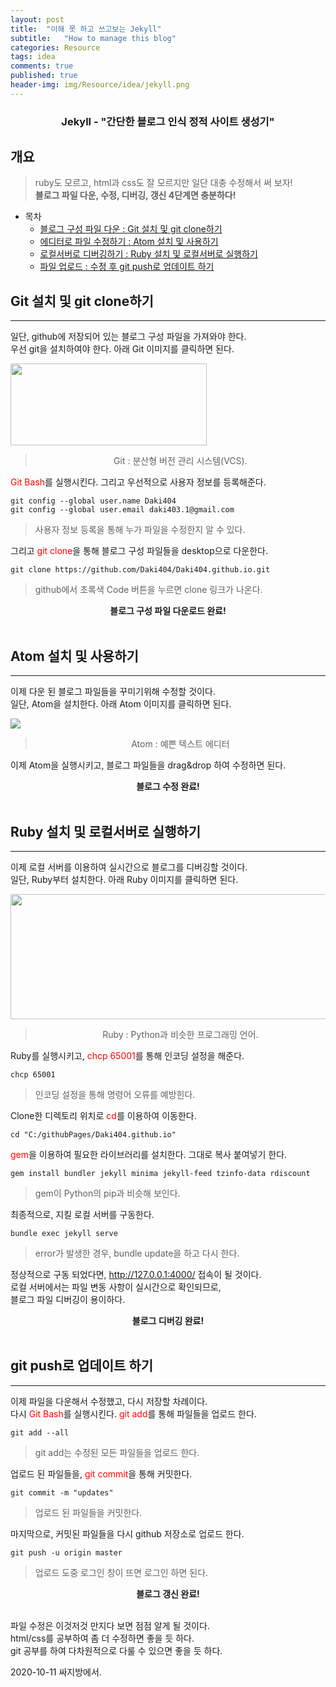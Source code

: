 ```yaml
---
layout: post
title:  "이해 못 하고 쓰고보는 Jekyll"
subtitle:   "How to manage this blog"
categories: Resource
tags: idea
comments: true
published: true
header-img: img/Resource/idea/jekyll.png
---
```

### <center>Jekyll - "간단한 블로그 인식 정적 사이트 생성기"</center>
## 개요
> ruby도 모르고, html과 css도 잘 모르지만 일단 대충 수정해서 써 보자!  
__블로그 파일 다운, 수정, 디버깅, 갱신 4단계면 충분하다!__


- 목차
  - [블로그 구성 파일 다운 : Git 설치 및 git clone하기](#git-설치-및-git-clone하기)
  - [에디터로 파일 수정하기 : Atom 설치 및 사용하기](#atom-설치-및-사용하기)
  - [로컬서버로 디버깅하기 : Ruby 설치 및 로컬서버로 실행하기](#ruby-설치-및-로컬서버로-실행하기)
  - [파일 업로드 : 수정 후 git push로 업데이트 하기](#git-push로-업데이트-하기)


## Git 설치 및 git clone하기
---

일단, github에 저장되어 있는 블로그 구성 파일을 가져와야 한다.  
우선 git을 설치하여야 한다. 아래 Git 이미지를 클릭하면 된다.


<a href="https://git-scm.com/" target='_blank'><img src="https://miro.medium.com/max/1200/1*BCZkmZR1_YzDZy22Vn4uUw.png" width="314" height="131"></a>  
> <center>Git : 분산형 버전 관리 시스템(VCS).</center>

<span style="color:red">Git Bash</span>를 실행시킨다. 그리고 우선적으로 사용자 정보를 등록해준다.  

    git config --global user.name Daki404   
    git config --global user.email daki403.1@gmail.com

> 사용자 정보 등록을 통해 누가 파일을 수정한지 알 수 있다.  

그리고 <span style="color:red">git clone</span>을 통해 블로그 구성 파일들을 desktop으로 다운한다.  

    git clone https://github.com/Daki404/Daki404.github.io.git

> github에서 초록색 Code 버튼을 누르면 clone 링크가 나온다.

<center><strong>블로그 구성 파일 다운로드 완료!</strong></center><br>


## Atom 설치 및 사용하기
---

이제 다운 된 블로그 파일들을 꾸미기위해 수정할 것이다.  
일단, Atom을 설치한다. 아래 Atom 이미지를 클릭하면 된다.


<a href="https://atom.io/" target='_blank'><img src="https://1.bp.blogspot.com/-6abywUcMtCs/WMwWYgONyPI/AAAAAAAAAEg/7FrHLAZU12stRvLFMa7HT2uRZdXdpOclQCLcB/s400/logo_og_atom.png"></a>  
> <center>Atom : 예쁜 텍스트 에디터</center>


이제 Atom을 실행시키고, 블로그 파일들을 drag&drop 하여 수정하면 된다.  
<center><strong>블로그 수정 완료!</strong></center><br>


## Ruby 설치 및 로컬서버로 실행하기
---

이제 로컬 서버를 이용하여 실시간으로 블로그를 디버깅할 것이다.     
일단, Ruby부터 설치한다. 아래 Ruby 이미지를 클릭하면 된다.  


<a href="https://rubyinstaller.org/downloads/" target='_blank'><img src="https://discoversdkcdn.azureedge.net/postscontent/Ruby.jpg" width="510" height="200"></a>  
> <center>Ruby : Python과 비슷한 프로그래밍 언어.</center>

Ruby를 실행시키고, <span style="color:red">chcp 65001</span>를 통해 인코딩 설정을 해준다.  

    chcp 65001

> 인코딩 설정을 통해 명령어 오류를 예방힌다.

Clone한 디렉토리 위치로 <span style="color:red">cd</span>를 이용하여 이동한다.

    cd "C:/githubPages/Daki404.github.io"

 <span style="color:red">gem</span>을 이용하여 필요한 라이브러리를 설치한다. 그대로 복사 붙여넣기 한다.

    gem install bundler jekyll minima jekyll-feed tzinfo-data rdiscount

>gem이 Python의 pip과 비슷해 보인다.

최종적으로, 지킬 로컬 서버를 구동한다.

    bundle exec jekyll serve

> error가 발생한 경우, bundle update을 하고 다시 한다.

정상적으로 구동 되었다면, <http://127.0.0.1:4000/> 접속이 될 것이다.  
로컬 서버에서는 파일 변동 사항이 실시간으로 확인되므로,  
블로그 파일 디버깅이 용이하다.  

<center><strong>블로그 디버깅 완료!</strong></center><br>

## git push로 업데이트 하기
---

이제 파일을 다운해서 수정했고, 다시 저장할 차례이다.  
다시 <span style="color:red">Git Bash</span>를 실행시킨다. <span style="color:red">git add</span>를 통해 파일들을 업로드 한다.

    git add --all

> git add는 수정된 모든 파일들을 업로드 한다.

업로드 된 파일들을, <span style="color:red">git commit</span>을 통해 커밋한다.

    git commit -m "updates"

> 업로드 된 파일들을 커밋한다.

마지막으로, 커밋된 파일들을 다시 github 저장소로 업로드 한다.

    git push -u origin master

> 업로드 도중 로그인 창이 뜨면 로그인 하면 된다.

<center><strong>블로그 갱신 완료!</strong></center><br>

파일 수정은 이것저것 만지다 보면 점점 알게 될 것이다.  
html/css를 공부하여 좀 더 수정하면 좋을 듯 하다.  
git 공부를 하여 다차원적으로 다룰 수 있으면 좋을 듯 하다.  

2020-10-11 싸지방에서. 
